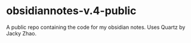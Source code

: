 # obsidiannotes-v.4-public
A public repo containing the code for my obsidian notes. Uses Quartz by Jacky Zhao.